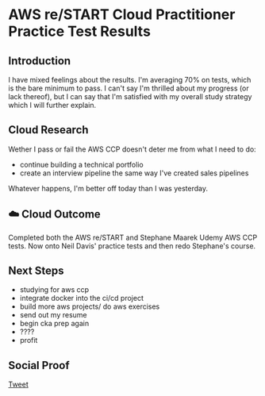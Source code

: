
#  AWS re/START Cloud Practitioner Practice Test Results

## Introduction

I have mixed feelings about the results. I'm averaging 70% on tests, which is the bare minimum to pass. I can't say I'm thrilled about my progress (or lack thereof), but I can say that I'm satisfied with my overall study strategy which I will further explain.

## Cloud Research

Wether I pass or fail the AWS CCP doesn't deter me from what I need to do:
- continue building a technical portfolio
- create an interview pipeline the same way I've created sales pipelines

Whatever happens, I'm better off today than I was yesterday.

## ☁️ Cloud Outcome

Completed both the AWS re/START and Stephane Maarek Udemy AWS CCP tests. Now onto Neil Davis' practice tests and then redo Stephane's course.

## Next Steps

- studying for aws ccp
- integrate docker into the ci/cd project
- build more aws projects/ do aws exercises
- send out my resume
- begin cka prep again
- ????
- profit

## Social Proof

[Tweet]()
